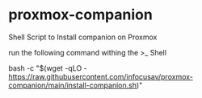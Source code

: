 # proxmox-companion
Shell Script to Install companion on Proxmox


run the following command withing the >_ Shell

bash -c "$(wget -qLO - https://raw.githubusercontent.com/infocusav/proxmox-companion/main/install-companion.sh)"
